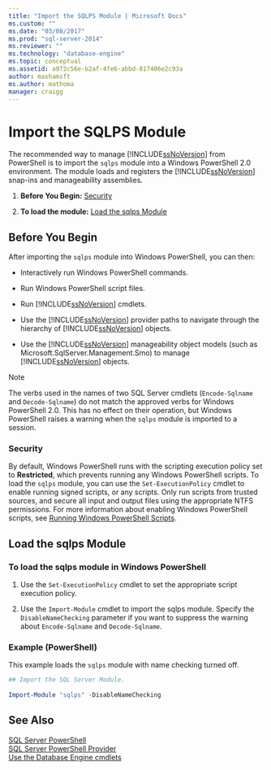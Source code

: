 ```yaml
---
title: "Import the SQLPS Module | Microsoft Docs"
ms.custom: ""
ms.date: "03/08/2017"
ms.prod: "sql-server-2014"
ms.reviewer: ""
ms.technology: "database-engine"
ms.topic: conceptual
ms.assetid: a972c56e-b2af-4fe6-abbd-817406e2c93a
author: mashamsft
ms.author: mathoma
manager: craigg
---
```

# Import the SQLPS Module
  The recommended way to manage [!INCLUDE[ssNoVersion](../includes/ssnoversion-md.md)] from PowerShell is to import the `sqlps` module into a Windows PowerShell 2.0 environment. The module loads and registers the [!INCLUDE[ssNoVersion](../includes/ssnoversion-md.md)] snap-ins and manageability assemblies.  
  
1.  **Before You Begin:**  [Security](#Security)  
  
2.  **To load the module:**  [Load the sqlps Module](#LoadSqlps)  
  
## Before You Begin  
 After importing the `sqlps` module into Windows PowerShell, you can then:  
  
-   Interactively run Windows PowerShell commands.  
  
-   Run Windows PowerShell script files.  
  
-   Run [!INCLUDE[ssNoVersion](../includes/ssnoversion-md.md)] cmdlets.  
  
-   Use the [!INCLUDE[ssNoVersion](../includes/ssnoversion-md.md)] provider paths to navigate through the hierarchy of [!INCLUDE[ssNoVersion](../includes/ssnoversion-md.md)] objects.  
  
-   Use the [!INCLUDE[ssNoVersion](../includes/ssnoversion-md.md)] manageability object models (such as Microsoft.SqlServer.Management.Smo) to manage [!INCLUDE[ssNoVersion](../includes/ssnoversion-md.md)] objects.  
  
> [!NOTE]  
>  The verbs used in the names of two SQL Server cmdlets (`Encode-Sqlname` and `Decode-Sqlname`) do not match the approved verbs for Windows PowerShell 2.0. This has no effect on their operation, but Windows PowerShell raises a warning when the `sqlps` module is imported to a session.  
  
###  <a name="Security"></a> Security  
 By default, Windows PowerShell runs with the scripting execution policy set to **Restricted**, which prevents running any Windows PowerShell scripts. To load the `sqlps` module, you can use the `Set-ExecutionPolicy` cmdlet to enable running signed scripts, or any scripts. Only run scripts from trusted sources, and secure all input and output files using the appropriate NTFS permissions. For more information about enabling Windows PowerShell scripts, see [Running Windows PowerShell Scripts](https://docs.microsoft.com/powershell/scripting/setup/starting-windows-powershell?view=powershell-6#how-to-enable-windows-powershell-ise-on-earlier-releases-of-windows).  
  
##  <a name="LoadSqlps"></a> Load the sqlps Module  

### To load the sqlps module in Windows PowerShell
  
1.  Use the `Set-ExecutionPolicy` cmdlet to set the appropriate script execution policy.  
  
2.  Use the `Import-Module` cmdlet to import the sqlps module. Specify the `DisableNameChecking` parameter if you want to suppress the warning about `Encode-Sqlname` and `Decode-Sqlname`.  
  
### Example (PowerShell)  
 This example loads the `sqlps` module with name checking turned off.  
  
```powershell
## Import the SQL Server Module.  
  
Import-Module "sqlps" -DisableNameChecking  
```  

## See Also  
 [SQL Server PowerShell](../powershell/sql-server-powershell.md)   
 [SQL Server PowerShell Provider](../powershell/sql-server-powershell-provider.md)   
 [Use the Database Engine cmdlets](../../2014/database-engine/use-the-database-engine-cmdlets.md)  
